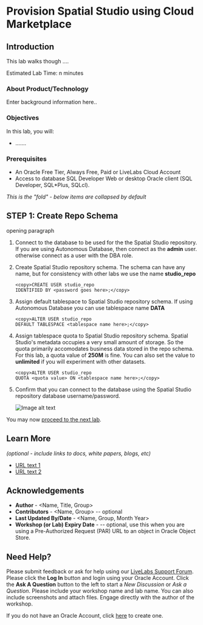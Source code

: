 # Provision Spatial Studio using Cloud Marketplace

## Introduction

This lab walks though ....


Estimated Lab Time: n minutes

### About Product/Technology
Enter background information here..

### Objectives

In this lab, you will:
* .......

### Prerequisites

* An Oracle Free Tier, Always Free, Paid or LiveLabs Cloud Account
* Access to database SQL Developer Web or desktop Oracle client (SQL Developer, SQL*Plus, SQLcl).

*This is the "fold" - below items are collapsed by default*

## **STEP 1**: Create Repo Schema

opening paragraph

1. Connect to the database to be used for the the Spatial Studio repository. If you are using Autonomous Database, then connect as the **admin** user. otherwise connect as a user with the DBA role.

2. Create Spatial Studio repository schema. The schema can have any name, but for consistency with other labs we use the name **studio_repo**
    ```
   <copy>CREATE USER studio_repo
   IDENTIFIED BY <password goes here>;</copy>
    ```

3. Assign default tablespace to Spatial Studio repository schema.  If using Autonomous Database you can use tablespace name **DATA** 
   
    ```
   <copy>ALTER USER studio_repo
   DEFAULT TABLESPACE <tablespace name here>;</copy>
    ```

4. Assign tablespace quota to Spatial Studio repository schema. Spatial Studio's metadata occupies a very small amount of storage. So the quota primarily accomodates business data stored in the repo schema. For this lab, a quota value of **250M** is fine. You can also set the value to **unlimited** if you will experiment with other datasets.
   
    ```
   <copy>ALTER USER studio_repo
   QUOTA <quota value> ON <tablespace name here>;</copy>
    ```

5. Confirm that you can connect to the database using the Spatial Studio repository database username/password.

    ![Image alt text](images/env-marketplace-1.png "Image title")




 





You may now [proceed to the next lab](#next).

## Learn More

*(optional - include links to docs, white papers, blogs, etc)*

* [URL text 1](http://docs.oracle.com)
* [URL text 2](http://docs.oracle.com)

## Acknowledgements
* **Author** - <Name, Title, Group>
* **Contributors** -  <Name, Group> -- optional
* **Last Updated By/Date** - <Name, Group, Month Year>
* **Workshop (or Lab) Expiry Date** - <Month Year> -- optional, use this when you are using a Pre-Authorized Request (PAR) URL to an object in Oracle Object Store.

## Need Help?
Please submit feedback or ask for help using our [LiveLabs Support Forum](https://community.oracle.com/tech/developers/categories/livelabsdiscussions). Please click the **Log In** button and login using your Oracle Account. Click the **Ask A Question** button to the left to start a *New Discussion* or *Ask a Question*.  Please include your workshop name and lab name.  You can also include screenshots and attach files.  Engage directly with the author of the workshop.

If you do not have an Oracle Account, click [here](https://profile.oracle.com/myprofile/account/create-account.jspx) to create one.
